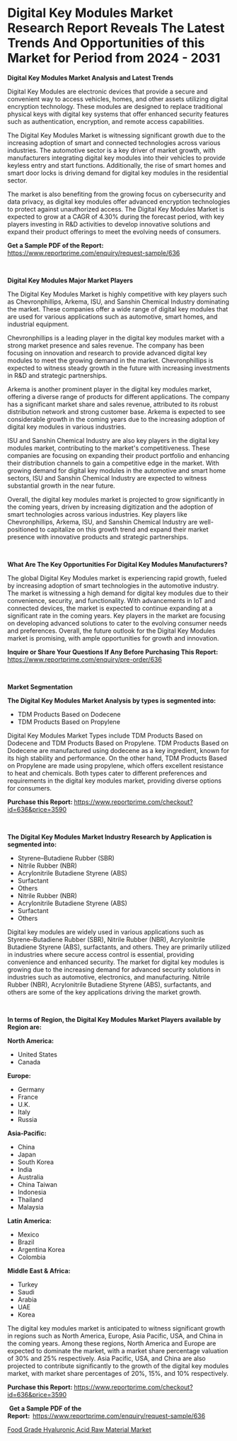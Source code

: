 <p><h1>Digital Key Modules Market Research Report Reveals The Latest Trends And Opportunities of this Market for Period from 2024 - 2031</h1></p><p><strong>Digital Key Modules Market Analysis and Latest Trends</strong></p>
<p><p>Digital Key Modules are electronic devices that provide a secure and convenient way to access vehicles, homes, and other assets utilizing digital encryption technology. These modules are designed to replace traditional physical keys with digital key systems that offer enhanced security features such as authentication, encryption, and remote access capabilities.</p><p>The Digital Key Modules Market is witnessing significant growth due to the increasing adoption of smart and connected technologies across various industries. The automotive sector is a key driver of market growth, with manufacturers integrating digital key modules into their vehicles to provide keyless entry and start functions. Additionally, the rise of smart homes and smart door locks is driving demand for digital key modules in the residential sector.</p><p>The market is also benefiting from the growing focus on cybersecurity and data privacy, as digital key modules offer advanced encryption technologies to protect against unauthorized access. The Digital Key Modules Market is expected to grow at a CAGR of 4.30% during the forecast period, with key players investing in R&D activities to develop innovative solutions and expand their product offerings to meet the evolving needs of consumers.</p></p>
<p><strong>Get a Sample PDF of the Report:&nbsp;</strong> <a href="https://www.reportprime.com/enquiry/request-sample/636">https://www.reportprime.com/enquiry/request-sample/636</a></p>
<p>&nbsp;</p>
<p><strong>Digital Key Modules Major Market Players</strong></p>
<p><p>The Digital Key Modules Market is highly competitive with key players such as Chevronphillips, Arkema, ISU, and Sanshin Chemical Industry dominating the market. These companies offer a wide range of digital key modules that are used for various applications such as automotive, smart homes, and industrial equipment.</p><p>Chevronphillips is a leading player in the digital key modules market with a strong market presence and sales revenue. The company has been focusing on innovation and research to provide advanced digital key modules to meet the growing demand in the market. Chevronphillips is expected to witness steady growth in the future with increasing investments in R&D and strategic partnerships.</p><p>Arkema is another prominent player in the digital key modules market, offering a diverse range of products for different applications. The company has a significant market share and sales revenue, attributed to its robust distribution network and strong customer base. Arkema is expected to see considerable growth in the coming years due to the increasing adoption of digital key modules in various industries.</p><p>ISU and Sanshin Chemical Industry are also key players in the digital key modules market, contributing to the market's competitiveness. These companies are focusing on expanding their product portfolio and enhancing their distribution channels to gain a competitive edge in the market. With growing demand for digital key modules in the automotive and smart home sectors, ISU and Sanshin Chemical Industry are expected to witness substantial growth in the near future.</p><p>Overall, the digital key modules market is projected to grow significantly in the coming years, driven by increasing digitization and the adoption of smart technologies across various industries. Key players like Chevronphillips, Arkema, ISU, and Sanshin Chemical Industry are well-positioned to capitalize on this growth trend and expand their market presence with innovative products and strategic partnerships.</p></p>
<p>&nbsp;</p>
<p><strong>What Are The Key Opportunities For Digital Key Modules Manufacturers?</strong></p>
<p><p>The global Digital Key Modules market is experiencing rapid growth, fueled by increasing adoption of smart technologies in the automotive industry. The market is witnessing a high demand for digital key modules due to their convenience, security, and functionality. With advancements in IoT and connected devices, the market is expected to continue expanding at a significant rate in the coming years. Key players in the market are focusing on developing advanced solutions to cater to the evolving consumer needs and preferences. Overall, the future outlook for the Digital Key Modules market is promising, with ample opportunities for growth and innovation.</p></p>
<p><strong>Inquire or Share Your Questions If Any Before Purchasing This Report:</strong> <a href="https://www.reportprime.com/enquiry/pre-order/636">https://www.reportprime.com/enquiry/pre-order/636</a></p>
<p>&nbsp;</p>
<p><strong>Market Segmentation</strong></p>
<p><strong>The Digital Key Modules Market Analysis by types is segmented into:</strong></p>
<p><ul><li>TDM Products Based on Dodecene</li><li>TDM Products Based on Propylene</li></ul></p>
<p><p>Digital Key Modules Market Types include TDM Products Based on Dodecene and TDM Products Based on Propylene. TDM Products Based on Dodecene are manufactured using dodecene as a key ingredient, known for its high stability and performance. On the other hand, TDM Products Based on Propylene are made using propylene, which offers excellent resistance to heat and chemicals. Both types cater to different preferences and requirements in the digital key modules market, providing diverse options for consumers.</p></p>
<p><strong>Purchase this Report:&nbsp;</strong><a href="https://www.reportprime.com/checkout?id=636&price=3590">https://www.reportprime.com/checkout?id=636&price=3590</a></p>
<p>&nbsp;</p>
<p><strong>The Digital Key Modules Market Industry Research by Application is segmented into:</strong></p>
<p><ul><li>Styrene–Butadiene Rubber (SBR)</li><li>Nitrile Rubber (NBR)</li><li>Acrylonitrile Butadiene Styrene (ABS)</li><li>Surfactant</li><li>Others</li><li>Nitrile Rubber (NBR)</li><li>Acrylonitrile Butadiene Styrene (ABS)</li><li>Surfactant</li><li>Others</li></ul></p>
<p><p>Digital key modules are widely used in various applications such as Styrene–Butadiene Rubber (SBR), Nitrile Rubber (NBR), Acrylonitrile Butadiene Styrene (ABS), surfactants, and others. They are primarily utilized in industries where secure access control is essential, providing convenience and enhanced security. The market for digital key modules is growing due to the increasing demand for advanced security solutions in industries such as automotive, electronics, and manufacturing. Nitrile Rubber (NBR), Acrylonitrile Butadiene Styrene (ABS), surfactants, and others are some of the key applications driving the market growth.</p></p>
<p>&nbsp;</p>
<p><strong>In terms of Region, the Digital Key Modules Market Players available by Region are:</strong></p>
<p>
    <p> <strong> North America: </strong>
        <ul>
            <li>United States</li>
            <li>Canada</li>
        </ul>
        </p> 
    <p> <strong> Europe: </strong>
        <ul>
            <li>Germany</li>
            <li>France</li>
            <li>U.K.</li>
            <li>Italy</li>
            <li>Russia</li>
        </ul>
        </p> 
    <p> <strong> Asia-Pacific: </strong>
        <ul>
            <li>China</li>
            <li>Japan</li>
            <li>South Korea</li>
            <li>India</li>
            <li>Australia</li>
            <li>China Taiwan</li>
            <li>Indonesia</li>
            <li>Thailand</li>
            <li>Malaysia</li>
        </ul>
        </p> 
    <p> <strong> Latin America: </strong>
        <ul>
            <li>Mexico</li>
            <li>Brazil</li>
            <li>Argentina Korea</li>
            <li>Colombia</li>
        </ul>
        </p> 
    <p> <strong> Middle East & Africa: </strong>
        <ul>
            <li>Turkey</li>
            <li>Saudi</li>
            <li>Arabia</li>
            <li>UAE</li>
            <li>Korea</li>
        </ul>
    </p>
    </p>
<p><p>The digital key modules market is anticipated to witness significant growth in regions such as North America, Europe, Asia Pacific, USA, and China in the coming years. Among these regions, North America and Europe are expected to dominate the market, with a market share percentage valuation of 30% and 25% respectively. Asia Pacific, USA, and China are also projected to contribute significantly to the growth of the digital key modules market, with market share percentages of 20%, 15%, and 10% respectively.</p></p>
<p><strong>Purchase this Report: </strong><a href="https://www.reportprime.com/checkout?id=636&price=3590">https://www.reportprime.com/checkout?id=636&price=3590</a></p>
<p>&nbsp;<strong>Get a Sample PDF of the Report:&nbsp;&nbsp;</strong><a href="https://www.reportprime.com/enquiry/request-sample/636">https://www.reportprime.com/enquiry/request-sample/636</a></p>
<p><strong></strong></p>
<p><p><a href="https://cat-emmental-94b.notion.site/Food-Grade-Hyaluronic-Acid-Raw-Material-Market-Size-Evaluating-its-Market-Trends-Growth-and-Proje-8d882538f7364e61840ac250f6fb2f6a">Food Grade Hyaluronic Acid Raw Material Market</a></p></p>